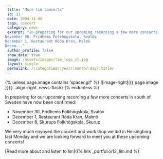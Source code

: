 ```yaml
---
 title: "More lim concerts"
 id: 11
 date: 2004-11-04
 tags: concert
 category: news
 excerpt: "In preparing for our upcoming recording a few more concerts in south of Sweden have now been confirmed: 
November 30, Fridhems Folkhögskola, Svalöv
December 1, Restaurant Röda Kran, Malmö
Decem..."
 author_profile: false
 show_date: true
 image: /assets/images/lim_logo_cl.jpg
 layout: single
 permalink: /:categories/:year/:month/:day/:title/
---
```

{% unless page.image contains 'spacer.gif' %}
   ![image-right]({{ page.image }}){: .align-right .news-flash}
{% endunless %}

In preparing for our upcoming recording a few more concerts in south of Sweden have now been confirmed: <ul>
<li>November 30, Fridhems Folkhögskola, Svalöv</li>
<li>December 1, Restaurant Röda Kran, Malmö</li>
<li>December 8, Skurups Folkhögskola, Skurup</li>
</ul>
We very much enyoyed the concert and workshop we did in Helsingborg last Monday and we are looking forward to meet you at these upcoming concerts!


[Read more about and listen to lim]({% link _portfolio/12_lim.md %}.


